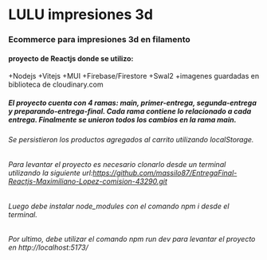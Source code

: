 # LULU impresiones 3d

### Ecommerce para impresiones 3d en filamento

#### proyecto de Reactjs donde se utilizo:

+Nodejs
+Vitejs
+MUI
+Firebase/Firestore
+Swal2
+imagenes guardadas en biblioteca de cloudinary.com

##### El proyecto cuenta con 4 ramas: main, primer-entrega, segunda-entrega y preparando-entrega-final. Cada rama contiene lo relacionado a cada entrega. Finalmente se unieron todos los cambios en la rama main.

###### Se persistieron los productos agregados al carrito utilizando localStorage.

###### Para levantar el proyecto es necesario clonarlo desde un terminal utilizando la siguiente url:https://github.com/massilo87/EntregaFinal-Reactjs-Maximiliano-Lopez-comision-43290.git

###### Luego debe instalar node_modules con el comando npm i desde el terminal.

###### Por ultimo, debe utilizar el comando npm run dev para levantar el proyecto en http://localhost:5173/
